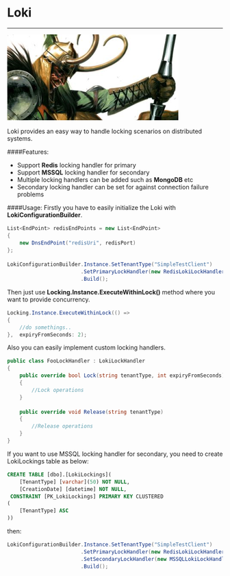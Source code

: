 #   **Loki**
------------------------------

![alt tag](https://raw.githubusercontent.com/GokGokalp/Loki/master/misc/logo.png)  

Loki provides an easy way to handle locking scenarios on distributed systems.

####Features:
- Support **Redis** locking handler for primary
- Support **MSSQL** locking handler for secondary
- Multiple locking handlers can be added such as **MongoDB** etc
- Secondary locking handler can be set for against connection failure problems

####Usage:
Firstly you have to easily initialize the Loki with **LokiConfigurationBuilder**.

```csharp
List<EndPoint> redisEndPoints = new List<EndPoint>
{
	new DnsEndPoint("redisUri", redisPort)
};

LokiConfigurationBuilder.Instance.SetTenantType("SimpleTestClient")
						.SetPrimaryLockHandler(new RedisLokiLockHandler(redisEndPoints.ToArray()))
						.Build();
```

Then just use **Locking.Instance.ExecuteWithinLock()** method where you want to provide concurrency.

```csharp
Locking.Instance.ExecuteWithinLock(() =>
{
	//do somethings..
},  expiryFromSeconds: 2);
```

Also you can easily implement custom locking handlers.

```csharp
public class FooLockHandler : LokiLockHandler
{
    public override bool Lock(string tenantType, int expiryFromSeconds)
    {
        //Lock operations
    }

    public override void Release(string tenantType)
    {
        //Release operations
    }
}
```

If you want to use MSSQL locking handler for secondary, you need to create LokiLockings table as below:

```sql
CREATE TABLE [dbo].[LokiLockings](
	[TenantType] [varchar](50) NOT NULL,
	[CreationDate] [datetime] NOT NULL,
 CONSTRAINT [PK_LokiLockings] PRIMARY KEY CLUSTERED 
(
	[TenantType] ASC
))
```

then:

```csharp
LokiConfigurationBuilder.Instance.SetTenantType("SimpleTestClient")
						.SetPrimaryLockHandler(new RedisLokiLockHandler(redisEndPoints.ToArray()))
						.SetSecondaryLockHandler(new MSSQLLokiLockHandler("connectionString"))
						.Build();
```
